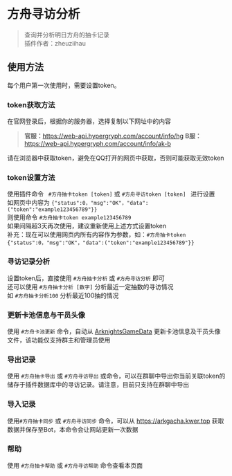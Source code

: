 # 方舟寻访分析
> 查询并分析明日方舟的抽卡记录<br/>
> 插件作者：zheuziihau

## 使用方法
每个用户第一次使用时，需要设置token。

### token获取方法
在官网登录后，根据你的服务器，选择复制以下网址中的内容
> **官服：**<https://web-api.hypergryph.com/account/info/hg>
> **B服：**<https://web-api.hypergryph.com/account/info/ak-b>

请在浏览器中获取token，避免在QQ打开的网页中获取，否则可能获取无效token

### token设置方法
使用插件命令 ` #方舟抽卡token [token]` 或 `#方舟寻访token [token] ` 进行设置<br/>
如网页中内容为 `{"status":0，"msg":"OK"，"data":("token":"example123456789"}}` <br/>
则使用命令 `#方舟抽卡token example123456789`<br/>
如果间隔超3天再次使用，建议重新使用上述方式设置token<br/>
补充：现在可以使用网页内所有内容作为参数，如：`#方舟抽卡token {"status":0，"msg":"OK"，"data":("token":"example123456789"}}`

### 寻访记录分析
设置token后，直接使用 `#方舟抽卡分析` 或 `#方舟寻访分析` 即可<br/>
还可以使用 `#方舟抽卡分析 [数字]` 分析最近一定抽数的寻访情况<br/>
如 `#方舟抽卡分析100` 分析最近100抽的情况

### 更新卡池信息与干员头像
使用 `#方舟卡池更新` 命令，自动从 [ArknightsGameData](https://github.com/Kengxxiao/ArknightsGameData) 更新卡池信息及干员头像文件，该功能仅支持群主和管理员使用

### 导出记录
使用 `#方舟抽卡导出` 或 `#方舟寻访导出` 或命令，可以在群聊中导出你当前关联token的储存于插件数据库中的寻访记录。请注意，目前只支持在群聊中导出

### 导入记录
使用`#方舟抽卡同步` 或 `#方舟寻访同步` 命令，可以从 <https://arkgacha.kwer.top> 获取数据并保存至Bot，本命令会让网站更新一次数据

### 帮助
使用 `#方舟抽卡帮助` 或 `#方舟寻访帮助` 命令查看本页面